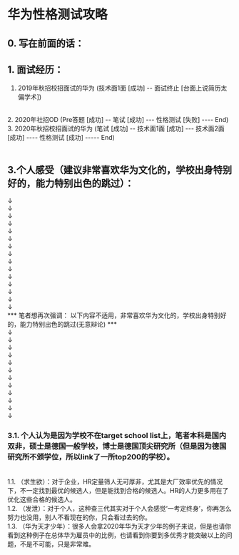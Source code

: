 # 华为性格测试攻略

## 0. 写在前面的话：


## 1. 面试经历：
1. 2019年秋招校招面试的华为 (技术面1面 [成功] -- 面试终止 [台面上说简历太偏学术])
<br/>
2. 2020年社招OD (Pre答题 [成功] -- 笔试 [成功] --- 性格测试 [失败] ---- End)
<br/>
3. 2020年秋招校招面试的华为 (笔试 [成功] -- 技术面1面 [成功] --- 技术面2面 [成功] ---- 性格测试 [成功] ----- End)
<br/>
<br/>






## 3.个人感受（建议非常喜欢华为文化的，学校出身特别好的，能力特别出色的跳过）：

&downarrow;
<br/>
&downarrow;
<br/>
&downarrow;
<br/>
&downarrow;
<br/>
&downarrow;
<br/>
&downarrow;
<br/>
&downarrow;
<br/>
&downarrow;
<br/>
&downarrow;
<br/>
&downarrow;
<br/>
&downarrow;
<br/>
&downarrow;
<br/>
&downarrow;
<br/>
&downarrow;
<br/>
&downarrow;
<br/>
*** 笔者想再次强调： 以下内容不适用，非常喜欢华为文化的，学校出身特别好的，能力特别出色的跳过(无意辩论) ***
<br/>
&downarrow;
<br/>
&downarrow;
<br/>
&downarrow;
<br/>
&downarrow;
<br/>
&downarrow;
<br/>
&downarrow;
<br/>
&downarrow;
<br/>
&downarrow;
<br/>
&downarrow;
<br/>
&downarrow;
<br/>
&downarrow;
<br/>
&downarrow;
<br/>

### 3.1. 个人认为是因为学校不在target school list上，笔者本科是国内双非，硕士是德国一般学校，博士是德国顶尖研究所（但是因为德国研究所不颁学位，所以link了一所top200的学校）。
<br/>
1.1. （求生欲）：对于企业，HR定量筛人无可厚非，尤其是大厂效率优先的情况下，不一定找到最优的候选人，但是能找到合格的候选人。HR的人力更多用在了优化这些合格的候选人。
<br/>
1.2. （发泄）：对于个人，这种查三代其实对于个人会感觉‘一考定终身’，你再怎么努力也没用，别人不看现在的你，只会看过去的你。
<br/>
1.3. （华为天才少年）：很多人会拿2020年华为天才少年的例子来说，但是也请你看到这种例子在总体华为雇员中的比例，也请看到你要到多优秀才能突破以上的问题，不是不可能，只是非常难。

